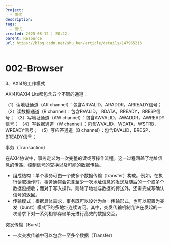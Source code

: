 ```yaml
---
Project:
  - 面试
description:
tags:
  - 面试
created: 2025-08-12 | 20:22
parent: Resource
url: https://blog.csdn.net/shu_ben/article/details/147965213
---
```

# 002-Browser
3、AXI4的工作模式

AXI4和AXI4 Lite都包含五个不同的通道：

（1）读地址通道（AR channel）：包含ARVALID，ARADDR，ARREADY信号；
（2）读数据通道（R channel）：包含RVALID， RDATA，RREADY，RRESP信号；
（3）写地址通道（AW channel）：包含AWVALID，AWADDR，AWREADY信号；
（4）写数据通道（W channel）：包含WVALID，WDATA，WSTRB， WREADY信号；
（5）写应答通道（B channel）：包含BVALID，BRESP，BREADY信号；

事务（Transaction）

在AXI4协议中，事务定义为一次完整的读或写操作流程。这一过程涵盖了地址信息的传递、控制信号的交换以及可能的数据传输。
   - 组成结构：单个事务可由一个或多个数据传输（transfer）构成。例如，在执行读取操作时，事务通常会包含至少一次地址信息的发送及随后的一个或多个数据包接收；而对于写入操作，则除了地址与数据的传送外，还需完成写确认信号的返回。
   - 传输模式：根据具体需求，事务既可以设计为单一传输形式，也可以配置为突发（burst）模式下的多地址连续访问。其中，突发传输机制允许在发起的一次请求下对一系列相邻存储单元进行高效的数据交互。

突发传输（Burst）
- 一次突发传输中可以包含一至多个数据（Transfer）
